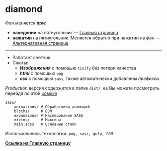 # diamond

Фон меняется **при**:
- **наведении** на пятиугольник — [Главная страница](https://scofield001.github.io/diamond/) 
- **нажатии** на пятиугольник. Меняется обратно при нажатии на _фон_ — [Альтернативная страница](https://scofield001.github.io/diamond/focus)
---
+ Работает счетчик
+ Сжаты:
    + ***Изображения*** с помощью `tinify` без потери качества
    + ***html*** с помощью `pug`
    + ***css*** c помощью `sass`, также автоматически добавлены _префиксы_
    
*Production* версия содержится в папке `dist/`, ее Вы можете посмотреть перейдя по этой _[ссылке](https://github.com/Scofield001/scofield001.github.io/tree/master/diamond)_
    
    sass/        
        animations/ # Обработчики анимаций
        blocks/     # БЭМ
        expansions/ # Наследования SASS
        mixins/     # Миксины
        main.scss   # Основные стили
        
Использовались технологии: `pug, sass, gulp, БЭМ`

**[Ссылка на Главную страницу](https://scofield001.github.io/diamond/)**

